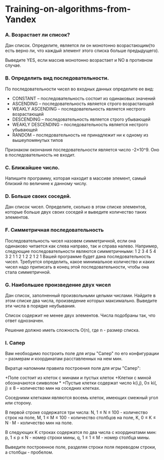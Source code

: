 # Training-on-algorithms-from-Yandex

### A. Возрастает ли список?

Дан список. Определите, является ли он монотонно возрастающим(то есть верно ли, что каждый элемент этого списка больше предыдущего).

Выведите YES, если массив монотонно возрастает и NO в противном случае.

### B. Определить вид последовательности.

По последовательности чисел во входных данных определите ее вид:

+ CONSTANT – последовательность состоит из одинаковых значений
+ ASCENDING – последовательность является строго возрастающей
+ WEAKLY ASCENDING – последовательность является нестрого возрастающей
+ DESCENDING – последовательность является строго убывающей
+ WEAKLY DESCENDING – последовательность является нестрого убывающей
+ RANDOM – последовательность не принадлежит ни к одному из вышеупомянутых типов

Признаком окончания последовательности является число -2×10^9. Оно в последовательность не входит.

### C. Ближайшее число.

Напишите программу, которая находит в массиве элемент, самый близкий по величине к  данному числу.

### D. Больше своих соседей.

Дан список чисел. Определите, сколько в этом списке элементов, которые больше двух своих соседей и выведите количество таких элементов.

### F. Симметричная последовательность

Последовательность чисел назовем симметричной, если она одинаково читается как слева направо, так и справа налево. Например, следующие последовательности являются симметричными: 1 2 3 4 5 4 3 2 1 1 2 1 2 2 1 2 1 Вашей программе будет дана последовательность чисел. Требуется определить, какое минимальное количество и каких чисел надо приписать в конец этой последовательности, чтобы она стала симметричной.

### G. Наибольшее произведение двух чисел

Дан список, заполненный произвольными целыми числами. Найдите в этом списке два числа, произведение которых максимально. Выведите эти числа в порядке неубывания.

Список содержит не менее двух элементов. Числа подобраны так, что ответ однозначен.

Решение должно иметь сложность O(n), где n - размер списка.

### I. Сапер

Вам необходимо построить поле для игры "Сапер" по его конфигурации – размерам и координатам расставленных на нем мин.

Вкратце напомним правила построения поля для игры "Сапер":

+Поле состоит из клеток с минами и пустых клеток
+Клетки с миной обозначаются символом *
+Пустые клетки содержат число k(i,j), 0≤ ki(, j) ≤ 8 – количество мин на соседних клетках.

Соседними клетками являются восемь клеток, имеющих смежный угол или сторону.

В первой строке содержатся три числа: N, 1 ≤ N ≤ 100 - количество строк на поле, M, 1 ≤ M ≤ 100 - количество столбцов на поле, K, 0 ≤ K ≤ N ⋅ M - количество мин на поле.

В следующих K строках содержатся по два числа с координатами мин: p, 1 ≤ p ≤ N - номер строки мины, q, 1 ≤ 1 ≤ M - номер столбца мины.

Выведите построенное поле, разделяя строки поля переводом строки, а столбцы - пробелом.
